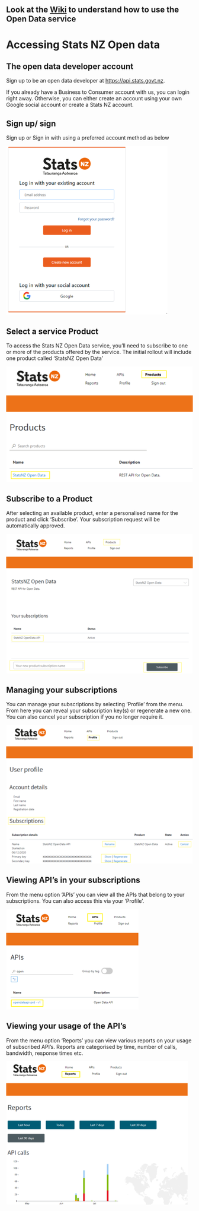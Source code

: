 ## Look at the [Wiki](https://github.com/StatisticsNZ/open-data-api/wiki) to understand how to use the Open Data service

# Accessing Stats NZ Open data

## The open data developer account

Sign up to be an open data developer at https://api.stats.govt.nz.

If you already have a Business to Consumer account with us, you can login right away.  Otherwise, you can either create an account using your own Google social account or create a Stats NZ account.

## Sign up/ sign

Sign up or Sign in with using a preferred account method as below

![image](./images/sign-in.png "Sign in")

## Select a service Product

To access the Stats NZ Open Data service, you’ll need to subscribe to one or more of the products offered by the service.  The initial rollout will include one product called ‘StatsNZ Open Data’

![image](./images/products.png "Products")

## Subscribe to a Product

After selecting an available product, enter a personalised name for the product and click ‘Subscribe’. Your subscription request will be automatically approved.  

![image](./images/subscribe-products.png "Subscribe")

## Managing your subscriptions

You can manage your subscriptions by selecting ‘Profile’ from the menu.  From here you can reveal your subscription key(s) or regenerate a new one.  You can also cancel your subscription if you no longer require it.

![image](./images/profile.png "Profile")

## Viewing API’s in your subscriptions

From the menu option ‘APIs’ you can view all the APIs that belong to your subscriptions.  You can also access this via your ‘Profile’.

![image](./images/APIS.png "Profile")

## Viewing your usage of the API’s

From the menu option ‘Reports’ you can view various reports on your usage of subscribed API’s.  Reports are categorised by time, number of calls, bandwidth, response times etc.

![image](./images/reports.png "Profile")
